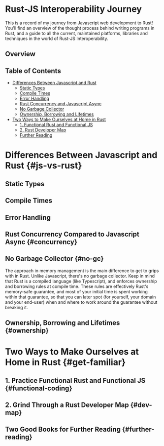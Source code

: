 # Rust-JS Interoperability Journey

This is a record of my journey from Javascript web development to Rust! You'll find an overview of the thought process behind writing programs in Rust, and a guide to all the current, maintained platforms, libraries and techniques in the world of Rust-JS Interoperability.

## Overview

## Table of Contents

<!-- MarkdownTOC depth=4 -->

- [Differences Between Javascript and Rust](#js-vs-rust)
    - [Static Types](#static-types)
    - [Compile Times](#compile-times)
    - [Error Handling](#error-handling)
    - [Rust Concurrency and Javascript Async](#concurrency)
    - [No Garbage Collector](#no-gc)
    - [Ownership, Borrowing and Lifetimes](#ownership)
- [Two Ways to Make Ourselves at Home in Rust](#get-familiar)
    - [1. Functional Rust and Functional JS](#functional-coding)
    - [2. Rust Developer Map](#dev-map)
    - [Further Reading](#further-reading)

<!-- /MarkdownTOC -->

# Differences Between Javascript and Rust {#js-vs-rust}

## Static Types

## Compile Times

## Error Handling

## Rust Concurrency Compared to Javascript Async {#concurrency}

## No Garbage Collector {#no-gc}

The approach in memory management is the main difference to get to grips with in Rust. Unlike Javascript, there's no garbage collector. Keep in mind that Rust is a compiled language (like Typescript), and enforces ownership and borrowing rules at compile time. These rules are effectively Rust's memory-safe guarantee, and most of your initial time is spent working within that guarantee, so that you can later spot (for yourself, your domain and your end-user) when and where to work around the guarantee without breaking it.

## Ownership, Borrowing and Lifetimes {#ownership}

# Two Ways to Make Ourselves at Home in Rust {#get-familiar}

## 1. Practice Functional Rust and Functional JS {#functional-coding}

## 2. Grind Through a Rust Developer Map {#dev-map}

## Two Good Books for Further Reading {#further-reading}

